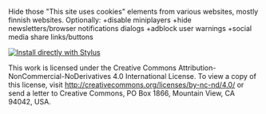 Hide those "This site uses cookies" elements from various websites, mostly finnish websites.
Optionally: 
+disable miniplayers
+hide newsletters/browser notifications dialogs
+adblock user warnings
+social media share links/buttons

[![Install directly with Stylus](https://img.shields.io/badge/Install%20directly%20with-Stylus-00adad.svg)](https://github.com/devmltk/HideCookiesWarnings/raw/master/hidecookies.user.css)

This work is licensed under the Creative Commons Attribution-NonCommercial-NoDerivatives 4.0 International License. To view a copy of this license, visit http://creativecommons.org/licenses/by-nc-nd/4.0/ or send a letter to Creative Commons, PO Box 1866, Mountain View, CA 94042, USA.
